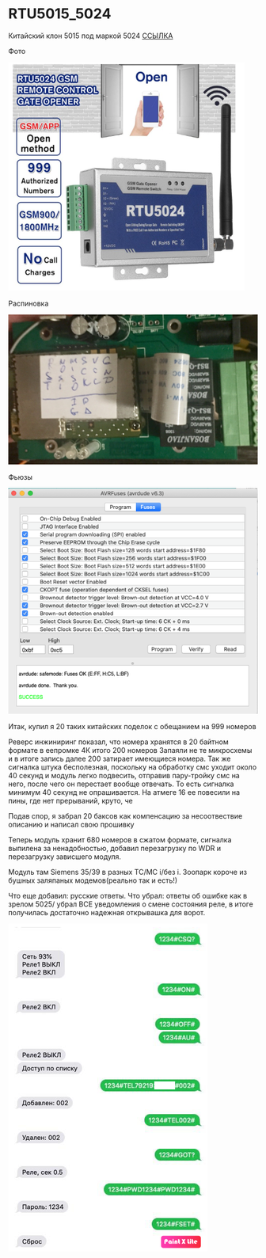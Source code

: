 # RTU5015_5024
Китайский клон 5015 под маркой 5024
[ССЫЛКА](https://aliexpress.ru/item/33056496651.html?spm=a2g0s.9042311.0.0.264d33edMtZCOJ)

Фото

![](https://github.com/danilkorotkov/RTU5015_5024/blob/master/img/5015.png)

Распиновка

![](https://github.com/danilkorotkov/RTU5015_5024/blob/master/img/pinout.jpg)

Фьюзы

![](https://github.com/danilkorotkov/RTU5015_5024/blob/master/img/fuses.png)


Итак, купил я 20 таких китайских поделок с обещанием на 999 номеров

Реверс инжиниринг показал, что номера хранятся в 20 байтном формате в еепромке 4К итого 200 номеров
Запаяли не те микросхемы и в итоге запись далее 200 затирает имеющиеся номера.
Так же сигналка штука бесполезная, поскольку на обработку смс уходит около 40 секунд и модуль легко подвесить, отправив пару-тройку смс на него, после чего он перестает вообще отвечать. То есть сигналка минимум 40 секунд не опрашивается. На атмеге 16 ее повесили на пины, где нет прерываний, круто, че

Подав спор, я забрал 20 баксов как компенсацию за несоотвествие описанию и написал свою прошивку

Теперь модуль хранит 680 номеров в сжатом формате, сигналка выпилена за ненадобностью, добавил перезагрузку по WDR и перезагрузку зависшего модуля.

Модуль там Siemens 35/39 в разных TC/MC i/без i. Зоопарк короче из бушных заляпаных модемов(реально так и есть!)

Что еще добавил: русские ответы.
Что убрал: ответы об ошибке как в зрелом 5025/ убрал ВСЕ уведомления о смене состояния реле, в итоге получилась достаточно надежная открывашка для ворот.


![](https://github.com/danilkorotkov/RTU5015_5024/blob/master/img/SMS.png)
